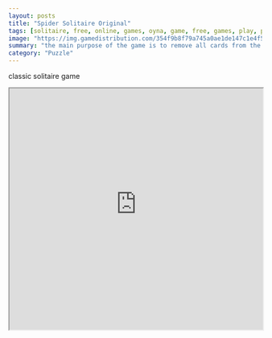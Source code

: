 ```yaml
---
layout: posts
title: "Spider Solitaire Original"
tags: [solitaire, free, online, games, oyna, game, free, games, play, play, games]
image: "https://img.gamedistribution.com/354f9b8f79a745a0ae1de147c1e4f50c.jpg"
summary: "the main purpose of the game is to remove all cards from the table assembling them in the tableau before removing them the tableau piles build down by rank and in suit sequences can be moved together  free online games oyna game free games play play games"
category: "Puzzle"
---
```


classic solitaire game

<iframe width="100%" height="480px;" src="https://html5.gamedistribution.com/354f9b8f79a745a0ae1de147c1e4f50c/"></iframe>